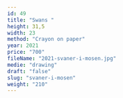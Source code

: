 ```yaml
---
id: 49
title: "Swans "
height: 31,5
width: 23
method: "Crayon on paper"
year: 2021
price: "700"
fileName: "2021-svaner-i-mosen.jpg"
medie: "drawing"
draft: "false"
slug: "svaner-i-mosen"
weight: "210"
---
```

